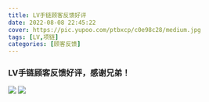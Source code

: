 ```yaml
---
title: LV手链顾客反馈好评
date: 2022-08-08 22:45:22
cover: https://pic.yupoo.com/ptbxcp/c0e98c28/medium.jpg
tags: [LV,项链]
categories: [顾客反馈]
---
```


###  LV手链顾客反馈好评，感谢兄弟！
![](https://pic.yupoo.com/ptbxcp/79a8c4fc/e2419ba7.png)
![](https://pic.yupoo.com/ptbxcp/c0e98c28/d933222b.jpg)
